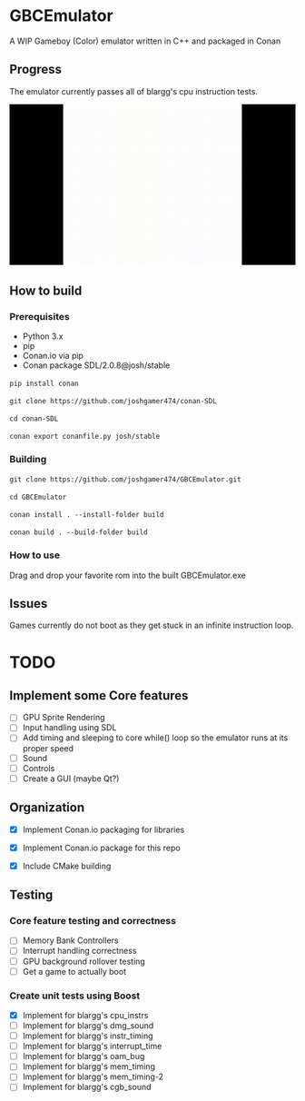# GBCEmulator
A WIP Gameboy (Color) emulator written in C++ and packaged in Conan

## Progress

The emulator currently passes all of blargg's cpu instruction tests.

![](https://github.com/joshgamer474/GBCEmulator/raw/master/res/blargg_cpu_intrs.gif)

## How to build

### Prerequisites

* Python 3.x
* pip
* Conan.io via pip
* Conan package SDL/2.0.8@josh/stable

```pip install conan```

```git clone https://github.com/joshgamer474/conan-SDL```

```cd conan-SDL```

```conan export conanfile.py josh/stable```

### Building

```git clone https://github.com/joshgamer474/GBCEmulator.git```

```cd GBCEmulator```

```conan install . --install-folder build```

```conan build . --build-folder build```

### How to use
Drag and drop your favorite rom into the built GBCEmulator.exe


## Issues

Games currently do not boot as they get stuck in an infinite instruction loop.


# TODO

## Implement some Core features
- [ ] GPU Sprite Rendering
- [ ] Input handling using SDL
- [ ] Add timing and sleeping to core while() loop so the emulator runs at its proper speed
- [ ] Sound
- [ ] Controls
- [ ] Create a GUI (maybe Qt?)

## Organization
- [x] Implement Conan.io packaging for libraries
- [x] Implement Conan.io package for this repo
- [x] Include CMake building


## Testing

### Core feature testing and correctness
- [ ] Memory Bank Controllers
- [ ] Interrupt handling correctness
- [ ] GPU background rollover testing
- [ ] Get a game to actually boot

### Create unit tests using Boost
- [x] Implement for blargg's cpu_instrs
- [ ] Implement for blargg's dmg_sound
- [ ] Implement for blargg's instr_timing
- [ ] Implement for blargg's interrupt_time
- [ ] Implement for blargg's oam_bug
- [ ] Implement for blargg's mem_timing
- [ ] Implement for blargg's mem_timing-2
- [ ] Implement for blargg's cgb_sound
